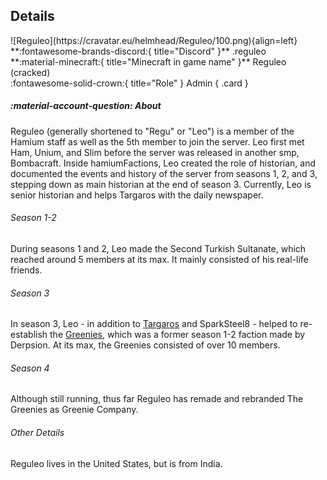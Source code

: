  
## Details
<div class="grid" markdown>
![Reguleo](https://cravatar.eu/helmhead/Reguleo/100.png){align=left}
**:fontawesome-brands-discord:{ title="Discord" }** .reguleo<br>
**:material-minecraft:{ title="Minecraft in game name" }** Reguleo (cracked)<br>
:fontawesome-solid-crown:{ title="Role" } Admin
{ .card }
</div>

##### :material-account-question: About
Reguleo (generally shortened to "Regu" or "Leo") is a member of the Hamium staff as well as the 5th member to join the server. Leo first met Ham, Unium, and Slim before the server was released in another smp, Bombacraft. Inside hamiumFactions, Leo created the role of historian, and documented the events and history of the server from seasons 1, 2, and 3, stepping down as main historian at the end of season 3. Currently, Leo is senior historian and helps Targaros with the daily newspaper.


###### Season 1-2

During seasons 1 and 2, Leo made the Second Turkish Sultanate, which reached around 5 members at its max. It mainly consisted of his real-life friends.

###### Season 3

In season 3, Leo - in addition to [Targaros](targ.md) and SparkSteel8 - helped to re-establish the [Greenies](../factions/gc.md), which was a former season 1-2 faction made by Derpsion. At its max, the Greenies consisted of over 10 members.

###### Season 4

Although still running, thus far Reguleo has remade and rebranded The Greenies as Greenie Company.

###### Other Details

Reguleo lives in the United States, but is from India.
